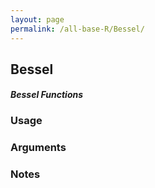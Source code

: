 ```yaml
---
layout: page
permalink: /all-base-R/Bessel/
---
```


## __Bessel__

#### _Bessel Functions_

### Usage

### Arguments

### Notes
